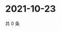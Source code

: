 # 2021-10-23

共 0 条

<!-- BEGIN WEIBO -->
<!-- 最后更新时间 Sat Oct 23 2021 05:01:00 GMT+0800 (China Standard Time) -->

<!-- END WEIBO -->
